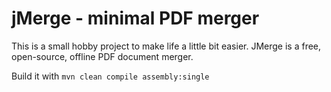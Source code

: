 # jMerge - minimal PDF merger

This is a small hobby project to make life a little bit easier. JMerge is a free, open-source, offline PDF document merger.

Build it with `mvn clean compile assembly:single`
